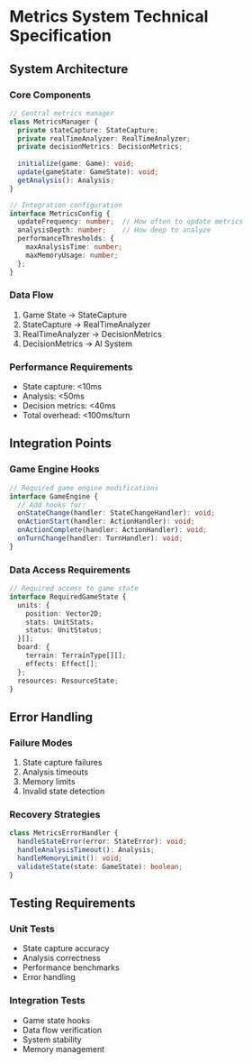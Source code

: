 # Metrics System Technical Specification

## System Architecture

### Core Components
```typescript
// Central metrics manager
class MetricsManager {
  private stateCapture: StateCapture;
  private realTimeAnalyzer: RealTimeAnalyzer;
  private decisionMetrics: DecisionMetrics;
  
  initialize(game: Game): void;
  update(gameState: GameState): void;
  getAnalysis(): Analysis;
}

// Integration configuration
interface MetricsConfig {
  updateFrequency: number;  // How often to update metrics
  analysisDepth: number;    // How deep to analyze
  performanceThresholds: {
    maxAnalysisTime: number;
    maxMemoryUsage: number;
  };
}
```

### Data Flow
1. Game State → StateCapture
2. StateCapture → RealTimeAnalyzer
3. RealTimeAnalyzer → DecisionMetrics
4. DecisionMetrics → AI System

### Performance Requirements
- State capture: <10ms
- Analysis: <50ms
- Decision metrics: <40ms
- Total overhead: <100ms/turn

## Integration Points

### Game Engine Hooks
```typescript
// Required game engine modifications
interface GameEngine {
  // Add hooks for:
  onStateChange(handler: StateChangeHandler): void;
  onActionStart(handler: ActionHandler): void;
  onActionComplete(handler: ActionHandler): void;
  onTurnChange(handler: TurnHandler): void;
}
```

### Data Access Requirements
```typescript
// Required access to game state
interface RequiredGameState {
  units: {
    position: Vector2D;
    stats: UnitStats;
    status: UnitStatus;
  }[];
  board: {
    terrain: TerrainType[][];
    effects: Effect[];
  };
  resources: ResourceState;
}
```

## Error Handling

### Failure Modes
1. State capture failures
2. Analysis timeouts
3. Memory limits
4. Invalid state detection

### Recovery Strategies
```typescript
class MetricsErrorHandler {
  handleStateError(error: StateError): void;
  handleAnalysisTimeout(): Analysis;
  handleMemoryLimit(): void;
  validateState(state: GameState): boolean;
}
```

## Testing Requirements

### Unit Tests
- State capture accuracy
- Analysis correctness
- Performance benchmarks
- Error handling

### Integration Tests
- Game state hooks
- Data flow verification
- System stability
- Memory management 